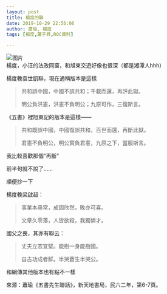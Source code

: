 ```yaml
---
layout: post
title: 楊度的聯
date: 2019-10-29 22:56:06
author: 蕭瑜, 楊度
tags: [楊度,蕭子昇,ROC資料]

---
```

![图片](./img/YnZvamxBaTlBYXBGVW1UUnFFVXVQL3R0a0FvUzk1RXg5MkNIcVlqempOOGw3eXBXWmFiTVlRPT0.jpg?=imageView&thumbnail=500x0&quality=96&stripmeta=0&type=jpg%7Cwatermark&type=2)  
楊度，小汪的法政同窗，和旭東交遊好像也很深（都是湘潭人hhh）

楊度輓袁世凱聯，現在通稱版本是這樣

> 共和誤中國，中國不誤共和；千載而還，再評此獄。
> 
> 明公負洪憲，洪憲不負明公；九原可作，三復斯言。

《五書》裡旭東記的版本是這樣——

> 共和既誤中國，中國復誤共和，百世而還，再斷此獄。
> 
> 君憲不負明公，明公實負君憲，九原之下，當服斯言。

我比較喜歡那個“再斷”

前半句就不說了……

順便抄一下

楊度輓梁啟超：

> 事業本尋常，成固欣然，敗亦可喜。
> 
> 文章久零落，人皆欲殺，我獨憐才。

國父之喪，其亦有聯云：

> 丈夫立志宜堅。能樹一身能樹國。
> 
> 自古功成者鮮。半哭蒼生半哭公。

和網傳其他版本也有點不一樣

來源：蕭瑜《五書先生聯話》，新天地書局，民六二年，第6-7頁。
